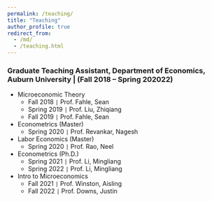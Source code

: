 ```yaml
---
permalink: /teaching/
title: "Teaching"
author_profile: true
redirect_from: 
  - /md/
  - /teaching.html
---
```





### Graduate Teaching Assistant, Department of Economics, Auburn University | (Fall 2018 – Spring 202022)
* Microeconomic Theory
  * Fall   2018 `|` Prof. Fahle, Sean
  * Spring 2019 `|` Prof. Liu, Zhiqiang
  * Fall   2019 `|` Prof. Fahle, Sean
* Econometrics (Master)
  * Spring 2020 `|` Prof. Revankar, Nagesh
* Labor Economics (Master)
  * Spring 2020 `|` Prof. Rao, Neel 
* Econometrics (Ph.D.)
  * Spring 2021 `|` Prof. Li, Mingliang
  * Spring 2022 `|` Prof. Li, Mingliang
* Intro to Microeconomics
  * Fall   2021 `|` Prof. Winston, Aisling
  * Fall   2022 `|` Prof. Downs, Justin
